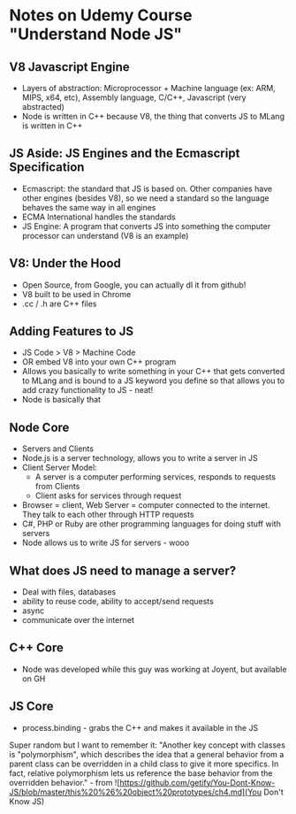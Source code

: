 # Notes on Udemy Course "Understand Node JS"

## V8 Javascript Engine
- Layers of abstraction: Microprocessor + Machine language (ex: ARM, MIPS, x64, etc), Assembly language, C/C++, Javascript (very abstracted)
- Node is written in C++ because V8, the thing that converts JS to MLang is written in C++

## JS Aside: JS Engines and the Ecmascript Specification
- Ecmascript: the standard that JS is based on. Other companies have other engines (besides V8), so we need a standard so the language behaves the same way in all engines
- ECMA International handles the standards
- JS Engine: A program that converts JS into something the computer processor can understand (V8 is an example)

## V8: Under the Hood
- Open Source, from Google, you can actually dl it from github!
- V8 built to be used in Chrome
- .cc / .h are C++ files

## Adding Features to JS
- JS Code > V8 > Machine Code
- OR embed V8 into your own C++ program
- Allows you basically to write something in your C++ that gets converted to MLang and is bound to a JS keyword you define so that allows you to add crazy functionality to JS - neat!
- Node is basically that

## Node Core
- Servers and Clients
- Node.js is a server technology, allows you to write a server in JS
- Client Server Model:
  - A server is a computer performing services, responds to requests from Clients
  - Client asks for services through request
- Browser = client, Web Server = computer connected to the internet. They talk to each other through HTTP requests
- C#, PHP or Ruby are other programming languages for doing stuff with servers
- Node allows us to write JS for servers - wooo

## What does JS need to manage a server?
- Deal with files, databases
- ability to reuse code, ability to accept/send requests
- async
- communicate over the internet

## C++ Core
- Node was developed while this guy was working at Joyent, but available on GH

## JS Core
- process.binding - grabs the C++ and makes it available in the JS

Super random but I want to remember it: 
"Another key concept with classes is "polymorphism", which describes the idea that a general behavior from a parent class can be overridden in a child class to give it more specifics. In fact, relative polymorphism lets us reference the base behavior from the overridden behavior." - from ![https://github.com/getify/You-Dont-Know-JS/blob/master/this%20%26%20object%20prototypes/ch4.md](You Don't Know JS)
